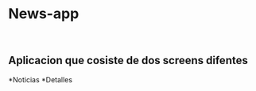 <h1>News-app</h1>
<br>
<h2>Aplicacion que cosiste de dos screens difentes</h2>
*Noticias
*Detalles
<br>


<h2></h2>
